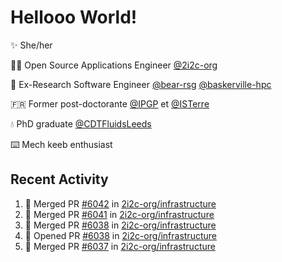 # Hellooo World!

✨ She/her

👩‍💻 Open Source Applications Engineer [@2i2c-org](https://2i2c.org/)

🐻 Ex-Research Software Engineer [@bear-rsg](https://github.com/bear-rsg) [@baskerville-hpc](https://github.com/baskerville-hpc) 

🇫🇷 Former post-doctorante [@IPGP](https://github.com/IPGP) et [@ISTerre](https://www.isterre.fr/) 

💧 PhD graduate [@CDTFluidsLeeds](https://fluid-dynamics.leeds.ac.uk/) 

⌨️ Mech keeb enthusiast 

## Recent Activity 

<!--START_SECTION:activity-->
1. 🎉 Merged PR [#6042](https://github.com/2i2c-org/infrastructure/pull/6042) in [2i2c-org/infrastructure](https://github.com/2i2c-org/infrastructure)
2. 🎉 Merged PR [#6041](https://github.com/2i2c-org/infrastructure/pull/6041) in [2i2c-org/infrastructure](https://github.com/2i2c-org/infrastructure)
3. 🎉 Merged PR [#6038](https://github.com/2i2c-org/infrastructure/pull/6038) in [2i2c-org/infrastructure](https://github.com/2i2c-org/infrastructure)
4. 💪 Opened PR [#6038](https://github.com/2i2c-org/infrastructure/pull/6038) in [2i2c-org/infrastructure](https://github.com/2i2c-org/infrastructure)
5. 🎉 Merged PR [#6037](https://github.com/2i2c-org/infrastructure/pull/6037) in [2i2c-org/infrastructure](https://github.com/2i2c-org/infrastructure)
<!--END_SECTION:activity-->
